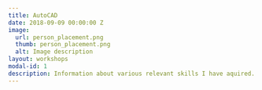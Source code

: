 ```yaml
---
title: AutoCAD
date: 2018-09-09 00:00:00 Z
image:
  url: person_placement.png
  thumb: person_placement.png
  alt: Image description
layout: workshops
modal-id: 1
description: Information about various relevant skills I have aquired.
---
```

